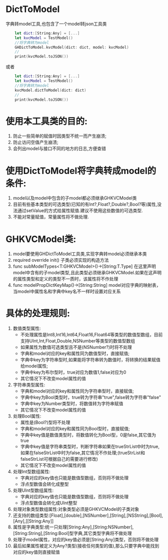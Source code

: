 # DictToModel
字典转model工具,也包含了一个model转json工具类
```swift
    let dict:[String:Any] = [...]
    let kvcModel = TestModel()
    //将字典转为model
    GHDictToModel.kvcModel(dict: dict, model: kvcModel)
    //
    print(kvcModel.toJSON())
```
或者
```swift
    let dict:[String:Any] = [...]
    let kvcModel = TestModel()
    //将字典转为model
    kvcModel.dictToModel(dict: dict)
    //
    print(kvcModel.toJSON())
```
# 使用本工具类的目的:
 1. 防止一些简单的赋值时因类型不统一而产生崩溃;
 2. 防止访问空值产生崩溃;
 3. 会列出model与接口不同的地方的日志,方便查错
 
 # 使用DictToModel将字典转成model的条件:
 1. model以及model中包含的子model都必须继承GHKVCModel类
 2. 目前有些基本类型的可选类型(已知的有Int?,Float?,Double?,Bool?等)属性,没法通过setValue的方式给属性赋值.建议不使用这些数值的可选类型.
 3. 不能对常量赋值，常量属性将不做处理.
 
 # GHKVCModel类:
 1. model要使用GHDictToModel工具类,实现字典转model必须继承本类
 2. required override init()
    子类必须实现的构造方法
 3. func subModelTypes<T:GHKVCModel>()->[String:T.Type]
    在这里声明model中含有的子model类型,且此类型必须继承GHKVCModel.如果在这声明的属性类型和定义的类型不一质时，该属性将不作处理
 4. func modelPropDictKeyMap()->[String:String]
    model对应字典的映射表，当model中属性名和字典中key名不一样时设置对应关系
  
 # 具体的处理规则:
 1. 数值类型属性:
     - 不处理属性是Int8,Int16,Int64,Float16,Float64等类型的数值型数组，目前支持UInt,Int,Float,Double,NSNumber等类型的数值型数组
     - 如果属性为数值可选类型且不是(NSNumber?)时将不处理
     - 字典和model对应的key和属性同为数值型时，直接赋值;
     - 字典中key为字符串型时,如果能将字符串转为数值时，将转换的结果赋值给model属性;
     - 字典中key为布尔型时，true对应为数值1,false对应为0
     - 其它情况下不改变model属性的值
 2. 字符串类型属性:
     - 字典和model对应的key和属性同为字符串型时，直接赋值;
     - 字典中key为Bool类型时，true转为字符串"true",false转为字符串"false"
     - 字典中key为Number类型时，将数值转为字符串赋值
     - 其它情况下不改变model属性的值
 3. 处理Bool属性:
     - 属性是(Bool?)型将不处理
     - 字典和model对应的key和属性同为Bool型时，直接赋值;
     - 字典中key值是数值类型时，将数值转化为Bool型，0是false,其它值为true
     - 字典中key值是字符串类型时，判断字符串如果在trueStrList中时为true,如果在falseStrList中时为false,其它情况不作处理;(trueStrList和falseStrList可根据自己的需要进行修改)
     - 其它情况下不改变model属性的值
 4. 处理Int型数组属性:
     - 字典对应的key值也只能是数值型数组，否则将不做处理
     - 浮点型数值会转化成整型
 5. 处理UInt型数组属性:
     - 字典对应的key值也只能是数值型数组，否则将不做处理
     - 浮点型数值会转化成UInt整型
 6. 处理对象类型数组属性:对象类型必须是GHKVCModel的子类对象
 7. 还支持的数组类型:[Float],[double],[NSNumber],[String],[NSString],[Bool],[Any],[[String:Any]]
 8. 属性是字典类型:统一只处理[String:Any],[String:NSNumber],[String:String],[String:Bool]型字典,其它类型字典将不做处理
 9. 处理子model属性，对应的key值必须是[String:Any]类型，否则将不做处理
 10. 最后如果属性被定义为Any?类型(接收任何类型的值),那么只要字典中能找到对应的key值则直接赋值
